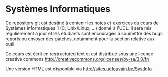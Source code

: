 Systèmes Informatiques
======================

Ce repository git est destiné à contenir les notes et exercices du cours de Systèmes informatiques 1 (C, Unix/Linux, ...) donné à l'UCL. Il sera mis régulièrement à jour et les étudiants sont encouragés à soumettre des bugs reports ou envoyer des patches, notamment pour la section relative aux outil.

Ce cours est écrit en restructured text et est distribué sous une licence creative commons
http://creativecommons.org/licenses/by-sa/3.0/fr/

Une version HTML est disponible via  http://sites.uclouvain.be/SystInfo

